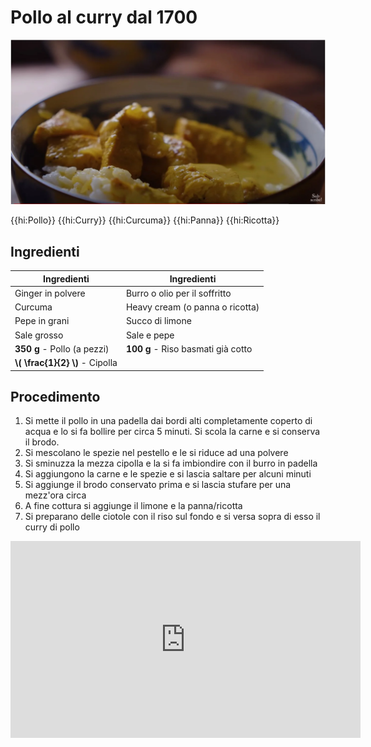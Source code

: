 # Pollo al curry dal 1700

![](img/Pollo-al-curry-dal-1700.webp)

{{hi:Pollo}}
{{hi:Curry}}
{{hi:Curcuma}}
{{hi:Panna}}
{{hi:Ricotta}}

## Ingredienti

| Ingredienti                  | Ingredienti             |
| ---------------------------- | ----------------------- |
| Ginger in polvere  | Burro o olio per il soffritto |
| Curcuma | Heavy cream (o panna o ricotta) |
| Pepe in grani | Succo di limone |
| Sale grosso | Sale e pepe |
| **350 g** - Pollo (a pezzi) | **100 g** - Riso basmati già cotto |
| **\\( \frac{1}{2} \\)** - Cipolla |  |

## Procedimento

1. Si mette il pollo in una padella dai bordi alti completamente coperto di acqua e lo si fa bollire per circa 5 minuti. Si scola la carne e si conserva il brodo.
1. Si mescolano le spezie nel pestello e le si riduce ad una polvere
1. Si sminuzza la mezza cipolla e la si fa imbiondire con il burro in padella 
1. Si aggiungono la carne e le spezie e si lascia saltare per alcuni minuti
1. Si aggiunge il brodo conservato prima e si lascia stufare per una mezz'ora circa
1. A fine cottura si aggiunge il limone e la panna/ricotta
1. Si preparano delle ciotole con il riso sul fondo e si versa sopra di esso il curry di pollo

<iframe width="560" height="315" src="https://www.youtube.com/embed/Zgi4Gbu1ZFE?si=KqX5PYUZt3zr02W5" title="YouTube video player" frameborder="0" allow="accelerometer; autoplay; clipboard-write; encrypted-media; gyroscope; picture-in-picture; web-share" referrerpolicy="strict-origin-when-cross-origin" allowfullscreen></iframe>